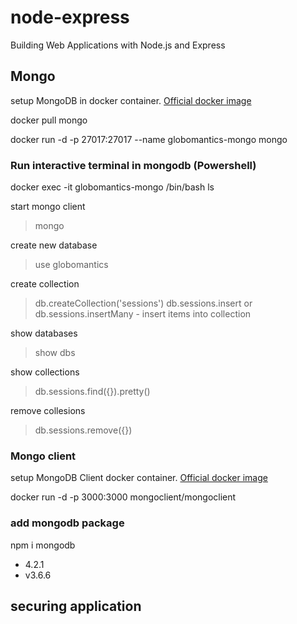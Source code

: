 # node-express

Building Web Applications with Node.js and Express

## Mongo

setup MongoDB in docker container. [Official docker image](https://hub.docker.com/_/mongo)

docker pull mongo

docker run -d -p 27017:27017 --name globomantics-mongo mongo

### Run interactive terminal in mongodb (Powershell)

docker exec -it globomantics-mongo /bin/bash
ls

start mongo client

> mongo

create new database

> use globomantics

create collection

> db.createCollection('sessions')
> db.sessions.insert or db.sessions.insertMany - insert items into collection

show databases

> show dbs

show collections

> db.sessions.find({}).pretty()

remove collesions

> db.sessions.remove({})

### Mongo client

setup MongoDB Client docker container. [Official docker image](https://hub.docker.com/r/mongoclient/mongoclient)

docker run -d -p 3000:3000 mongoclient/mongoclient

### add mongodb package

npm i mongodb

- 4.2.1
- v3.6.6

## securing application

